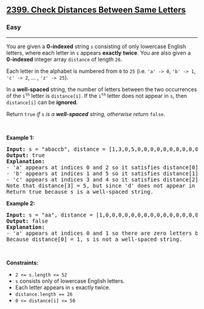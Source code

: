 <h2><a href="https://leetcode.com/problems/check-distances-between-same-letters/">2399. Check Distances Between Same Letters</a></h2><h3>Easy</h3><hr><div style="user-select: auto;"><p style="user-select: auto;">You are given a <strong style="user-select: auto;">0-indexed</strong> string <code style="user-select: auto;">s</code> consisting of only lowercase English letters, where each letter in <code style="user-select: auto;">s</code> appears <strong style="user-select: auto;">exactly</strong> <strong style="user-select: auto;">twice</strong>. You are also given a <strong style="user-select: auto;">0-indexed</strong> integer array <code style="user-select: auto;">distance</code> of length <code style="user-select: auto;">26</code>.</p>

<p style="user-select: auto;">Each letter in the alphabet is numbered from <code style="user-select: auto;">0</code> to <code style="user-select: auto;">25</code> (i.e. <code style="user-select: auto;">'a' -&gt; 0</code>, <code style="user-select: auto;">'b' -&gt; 1</code>, <code style="user-select: auto;">'c' -&gt; 2</code>, ... , <code style="user-select: auto;">'z' -&gt; 25</code>).</p>

<p style="user-select: auto;">In a <strong style="user-select: auto;">well-spaced</strong> string, the number of letters between the two occurrences of the <code style="user-select: auto;">i<sup style="user-select: auto;">th</sup></code> letter is <code style="user-select: auto;">distance[i]</code>. If the <code style="user-select: auto;">i<sup style="user-select: auto;">th</sup></code> letter does not appear in <code style="user-select: auto;">s</code>, then <code style="user-select: auto;">distance[i]</code> can be <strong style="user-select: auto;">ignored</strong>.</p>

<p style="user-select: auto;">Return <code style="user-select: auto;">true</code><em style="user-select: auto;"> if </em><code style="user-select: auto;">s</code><em style="user-select: auto;"> is a <strong style="user-select: auto;">well-spaced</strong> string, otherwise return </em><code style="user-select: auto;">false</code>.</p>

<p style="user-select: auto;">&nbsp;</p>
<p style="user-select: auto;"><strong style="user-select: auto;">Example 1:</strong></p>

<pre style="user-select: auto;"><strong style="user-select: auto;">Input:</strong> s = "abaccb", distance = [1,3,0,5,0,0,0,0,0,0,0,0,0,0,0,0,0,0,0,0,0,0,0,0,0,0]
<strong style="user-select: auto;">Output:</strong> true
<strong style="user-select: auto;">Explanation:</strong>
- 'a' appears at indices 0 and 2 so it satisfies distance[0] = 1.
- 'b' appears at indices 1 and 5 so it satisfies distance[1] = 3.
- 'c' appears at indices 3 and 4 so it satisfies distance[2] = 0.
Note that distance[3] = 5, but since 'd' does not appear in s, it can be ignored.
Return true because s is a well-spaced string.
</pre>

<p style="user-select: auto;"><strong style="user-select: auto;">Example 2:</strong></p>

<pre style="user-select: auto;"><strong style="user-select: auto;">Input:</strong> s = "aa", distance = [1,0,0,0,0,0,0,0,0,0,0,0,0,0,0,0,0,0,0,0,0,0,0,0,0,0]
<strong style="user-select: auto;">Output:</strong> false
<strong style="user-select: auto;">Explanation:</strong>
- 'a' appears at indices 0 and 1 so there are zero letters between them.
Because distance[0] = 1, s is not a well-spaced string.
</pre>

<p style="user-select: auto;">&nbsp;</p>
<p style="user-select: auto;"><strong style="user-select: auto;">Constraints:</strong></p>

<ul style="user-select: auto;">
	<li style="user-select: auto;"><code style="user-select: auto;">2 &lt;= s.length &lt;= 52</code></li>
	<li style="user-select: auto;"><code style="user-select: auto;">s</code> consists only of lowercase English letters.</li>
	<li style="user-select: auto;">Each letter appears in <code style="user-select: auto;">s</code> exactly twice.</li>
	<li style="user-select: auto;"><code style="user-select: auto;">distance.length == 26</code></li>
	<li style="user-select: auto;"><code style="user-select: auto;">0 &lt;= distance[i] &lt;= 50</code></li>
</ul>
</div>